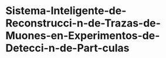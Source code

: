 # Sistema-Inteligente-de-Reconstrucci-n-de-Trazas-de-Muones-en-Experimentos-de-Detecci-n-de-Part-culas
